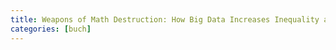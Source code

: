```yaml
---
title: Weapons of Math Destruction: How Big Data Increases Inequality and Threatens Democracy von Cathy O´Neil (englisch)
categories: [buch]
---
```

